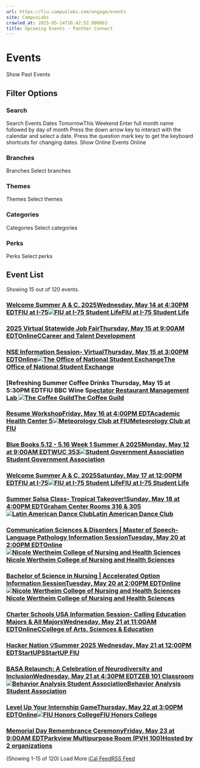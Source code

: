 ```yaml
---
url: https://fiu.campuslabs.com/engage/events
site: CampusLabs
crawled_at: 2025-05-14T16:42:52.800863
title: Upcoming Events - Panther Connect
---
```


# Events
Show Past Events
## Filter Options
### Search
Search Events
Dates
TomorrowThis Weekend
Enter full month name followed by day of month
Press the down arrow key to interact with the calendar and select a date. Press the question mark key to get the keyboard shortcuts for changing dates.
Show Online Events
Online
### Branches
Branches
Select branches
### Themes
Themes
Select themes
### Categories
Categories
Select categories
### Perks
Perks
Select perks
## Event List
Showing 15 out of 120 events.
### [Welcome Summer A & C, 2025Wednesday, May 14 at 4:30PM EDTFIU at I-75![FIU at I-75 Student Life](https://se-images.campuslabs.com/clink/images/76d2a249-1f23-4192-a125-1a9096501f4ba0ddf562-361f-490a-80f6-cd93b915ac8c.jpeg?preset=small-sq)FIU at I-75 Student Life](https://fiu.campuslabs.com/engage/event/11277722)
### [2025 Virtual Statewide Job FairThursday, May 15 at 9:00AM EDTOnlineCCareer and Talent Development](https://fiu.campuslabs.com/engage/event/11148768)
### [NSE Information Session- VirtualThursday, May 15 at 3:00PM EDTOnline![The Office of National Student Exchange](https://se-images.campuslabs.com/clink/images/2f1abc5d-4a78-4c04-9d19-60e161ef44c4cc86351e-b02a-4719-a52a-9b51e5c73940.jpg?preset=small-sq)The Office of National Student Exchange](https://fiu.campuslabs.com/engage/event/11134662)
### [Refreshing Summer Coffee Drinks Thursday, May 15 at 5:30PM EDTFIU BBC Wine Sp[ectator Restaurant Management Lab ![The Coffee Guild](https://se-images.campuslabs.com/clink/images/c67703aa-d5ba-43e4-b8ff-97d879958ea0d2ad1655-114e-4637-b25b-6d006d5251d2.png?preset=small-sq)The Coffee Guild](https://fiu.campuslabs.com/engage/event/11276435)
### [Resume WorkshopFriday, May 16 at 4:00PM EDTAcademic Health Center 5![Meteorology Club at FIU](https://se-images.campuslabs.com/clink/images/b689ac57-9002-4c2b-bacc-87570b41d12931658c9c-7e3e-4e2b-96ff-3e0a84abfbc9.png?preset=small-sq)Meteorology Club at FIU](https://fiu.campuslabs.com/engage/event/11226540)
### [Blue Books 5.12 - 5.16 Week 1 Summer A 2025Monday, May 12 at 9:00AM EDTWUC 353![Student Government Association](https://se-images.campuslabs.com/clink/images/0924b4ce-2d7a-46e0-a0b2-6f9ca8a2f3fee086a8dd-0689-4fce-b50f-48bd4d02e353.png?preset=small-sq)Student Government Association](https://fiu.campuslabs.com/engage/event/11286908)
### [Welcome Summer A & C, 2025Saturday, May 17 at 12:00PM EDTFIU at I-75![FIU at I-75 Student Life](https://se-images.campuslabs.com/clink/images/76d2a249-1f23-4192-a125-1a9096501f4ba0ddf562-361f-490a-80f6-cd93b915ac8c.jpeg?preset=small-sq)FIU at I-75 Student Life](https://fiu.campuslabs.com/engage/event/11277723)
### [Summer Salsa Class- Tropical Takeover!Sunday, May 18 at 4:00PM EDTGraham Center Rooms 316 & 305![Latin American Dance Club](https://se-images.campuslabs.com/clink/images/7727546f-09c1-43cc-8bf1-6fb75b76d122cf58d095-aae9-4b56-9ce7-0bcebb07a7f0.png?preset=small-sq)Latin American Dance Club](https://fiu.campuslabs.com/engage/event/11307083)
### [Communication Sciences & Disorders | Master of Speech-Language Pathology Information SessionTuesday, May 20 at 2:00PM EDTOnline![Nicole Wertheim College of Nursing and Health Sciences](https://se-images.campuslabs.com/clink/images/38333349-10f7-4680-bb0a-4c4b7776e167a61b2ff3-0b2b-4ee5-bc92-0166573a8683.jpg?preset=small-sq)Nicole Wertheim College of Nursing and Health Sciences](https://fiu.campuslabs.com/engage/event/11195721)
### [Bachelor of Science in Nursing | Accelerated Option Information SessionTuesday, May 20 at 2:00PM EDTOnline![Nicole Wertheim College of Nursing and Health Sciences](https://se-images.campuslabs.com/clink/images/38333349-10f7-4680-bb0a-4c4b7776e167a61b2ff3-0b2b-4ee5-bc92-0166573a8683.jpg?preset=small-sq)Nicole Wertheim College of Nursing and Health Sciences](https://fiu.campuslabs.com/engage/event/11195029)
### [Charter Schools USA Information Session- Calling Education Majors & All MajorsWednesday, May 21 at 11:00AM EDTOnlineCCollege of Arts, Sciences & Education](https://fiu.campuslabs.com/engage/event/11259574)
### [Hacker Nation 💡Summer 2025 Wednesday, May 21 at 12:00PM EDTStartUPSStartUP FIU](https://fiu.campuslabs.com/engage/event/11305965)
### [BASA Relaunch: A Celebration of Neurodiversity and InclusionWednesday, May 21 at 4:30PM EDTZEB 101 Classroom![Behavior Analysis Student Association](https://se-images.campuslabs.com/clink/images/05ca4dd5-7707-45d4-9765-2eebe8e6e191a3f25b17-3c7a-4cc8-a0c6-68fd10ed6fb9.png?preset=small-sq)Behavior Analysis Student Association](https://fiu.campuslabs.com/engage/event/11282462)
### [Level Up Your Internship GameThursday, May 22 at 3:00PM EDTOnline![FIU Honors College](https://se-images.campuslabs.com/clink/images/57a6735a-3971-44cc-8e73-046beb07b4bc316d5ce8-e2e8-4b6a-bd44-9499d48885ab.png?preset=small-sq)FIU Honors College](https://fiu.campuslabs.com/engage/event/11208167)
### [Memorial Day Remembrance CeremonyFriday, May 23 at 9:00AM EDTParkview Multipurpose Room (PVH 100)Hosted by 2 organizations](https://fiu.campuslabs.com/engage/event/11307210)
(Showing 1-15 of 120) 
Load More
[iCal Feed](https://fiu.campuslabs.com/engage/events.ics)[RSS Feed](https://fiu.campuslabs.com/engage/events.rss)
